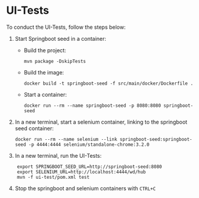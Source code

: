# UI-Tests

To conduct the UI-Tests, follow the steps below:

1. Start Springboot seed in a container:
    - Build the project:
    
        `mvn package -DskipTests`
    - Build the image:

        `docker build -t springboot-seed -f src/main/docker/Dockerfile .`

    - Start a container:

        `docker run --rm --name springboot-seed -p 8080:8080 springboot-seed`
2. In a new terminal, start a selenium container, linking to the springboot seed container:

    `docker run --rm --name selenium --link springboot-seed:springboot-seed -p 4444:4444 selenium/standalone-chrome:3.2.0`
3. In a new terminal, run the UI-Tests:
```
    export SPRINGBOOT_SEED_URL=http://springboot-seed:8080
    export SELENIUM_URL=http://localhost:4444/wd/hub
    mvn -f ui-test/pom.xml test

```

4. Stop the springboot and selenium containers with `CTRL+C`
